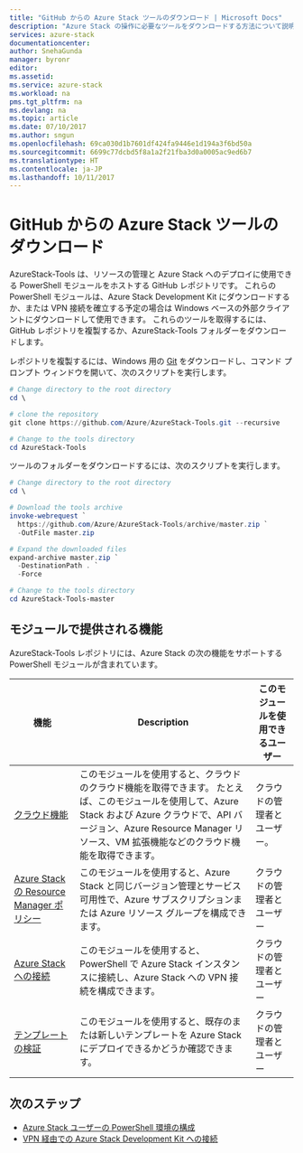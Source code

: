 ```yaml
---
title: "GitHub からの Azure Stack ツールのダウンロード | Microsoft Docs"
description: "Azure Stack の操作に必要なツールをダウンロードする方法について説明します。"
services: azure-stack
documentationcenter: 
author: SnehaGunda
manager: byronr
editor: 
ms.assetid: 
ms.service: azure-stack
ms.workload: na
pms.tgt_pltfrm: na
ms.devlang: na
ms.topic: article
ms.date: 07/10/2017
ms.author: sngun
ms.openlocfilehash: 69ca030d1b7601df424fa9446e1d194a3f6bd50a
ms.sourcegitcommit: 6699c77dcbd5f8a1a2f21fba3d0a0005ac9ed6b7
ms.translationtype: HT
ms.contentlocale: ja-JP
ms.lasthandoff: 10/11/2017
---
```

# <a name="download-azure-stack-tools-from-github"></a>GitHub からの Azure Stack ツールのダウンロード

AzureStack-Tools は、リソースの管理と Azure Stack へのデプロイに使用できる PowerShell モジュールをホストする GitHub レポジトリです。 これらの PowerShell モジュールは、Azure Stack Development Kit にダウンロードするか、または VPN 接続を確立する予定の場合は Windows ベースの外部クライアントにダウンロードして使用できます。 これらのツールを取得するには、GitHub レポジトリを複製するか、AzureStack-Tools フォルダーをダウンロードします。 

レポジトリを複製するには、Windows 用の [Git](https://git-scm.com/download/win) をダウンロードし、コマンド プロンプト ウィンドウを開いて、次のスクリプトを実行します。

```PowerShell
# Change directory to the root directory 
cd \

# clone the repository
git clone https://github.com/Azure/AzureStack-Tools.git --recursive

# Change to the tools directory
cd AzureStack-Tools
```

ツールのフォルダーをダウンロードするには、次のスクリプトを実行します。

```PowerShell
# Change directory to the root directory 
cd \

# Download the tools archive
invoke-webrequest `
  https://github.com/Azure/AzureStack-Tools/archive/master.zip `
  -OutFile master.zip

# Expand the downloaded files
expand-archive master.zip `
  -DestinationPath . `
  -Force

# Change to the tools directory
cd AzureStack-Tools-master

```

## <a name="functionalities-provided-by-the-modules"></a>モジュールで提供される機能

AzureStack-Tools レポジトリには、Azure Stack の次の機能をサポートする PowerShell モジュールが含まれています。  

| 機能 | Description | このモジュールを使用できるユーザー |
| --- | --- | --- |
| [クラウド機能](azure-stack-validate-templates.md) | このモジュールを使用すると、クラウドのクラウド機能を取得できます。 たとえば、このモジュールを使用して、Azure Stack および Azure クラウドで、API バージョン、Azure Resource Manager リソース、VM 拡張機能などのクラウド機能を取得できます。 | クラウドの管理者とユーザー。 |
| [Azure Stack の Resource Manager ポリシー](azure-stack-policy-module.md) | このモジュールを使用すると、Azure Stack と同じバージョン管理とサービス可用性で、Azure サブスクリプションまたは Azure リソース グループを構成できます。 | クラウドの管理者とユーザー |
| [Azure Stack への接続](azure-stack-connect-azure-stack.md) | このモジュールを使用すると、PowerShell で Azure Stack インスタンスに接続し、Azure Stack への VPN 接続を構成できます。 | クラウドの管理者とユーザー |
| [テンプレートの検証](azure-stack-validate-templates.md) | このモジュールを使用すると、既存のまたは新しいテンプレートを Azure Stack にデプロイできるかどうか確認できます。 | クラウドの管理者とユーザー |


## <a name="next-steps"></a>次のステップ
* [Azure Stack ユーザーの PowerShell 環境の構成](azure-stack-powershell-configure-user.md)   
* [VPN 経由での Azure Stack Development Kit への接続](azure-stack-connect-azure-stack.md)  
